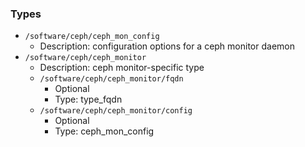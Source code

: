 
### Types

 - `/software/ceph/ceph_mon_config`
    - Description:  configuration options for a ceph monitor daemon 
 - `/software/ceph/ceph_monitor`
    - Description:  ceph monitor-specific type 
    - `/software/ceph/ceph_monitor/fqdn`
        - Optional
        - Type: type_fqdn
    - `/software/ceph/ceph_monitor/config`
        - Optional
        - Type: ceph_mon_config
